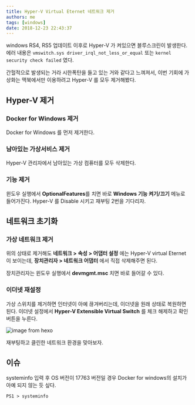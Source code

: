 ```yaml
---
title: Hyper-V Virtual Eternet 네트워크 제거
authors: me
tags: [windows]
date: 2018-12-23 22:43:37
---
```


windows RS4, RS5 업데이트 이후로 Hyper-V 가 켜있으면 블루스크린이 발생한다.
에러 내용은 `vmswitch.sys driver_irql_not_less_or_equal` 또는 `kernel security check failed` 였다.

간헐적으로 발생되는 거라 시한폭탄을 들고 있는 거와 같다고 느껴져서,
이번 기회에 가상화는 맥북에서만 이용하려고 Hyper-V 를 모두 제거해봤다.

## Hyper-V 제거

### Docker for Windows 제거

Docker for Windows 를 먼저 제거한다.

### 남아있는 가상서비스 제거

Hyper-V 관리자에서 남아있는 가상 컴퓨터를 모두 삭제한다.

### 기능 제거

윈도우 실행에서 **OptionalFeatures**를 치면 바로 **Windows 기능 켜기/끄기** 메뉴로 들어가진다.
Hyper-V 를 Disable 시키고 재부팅 2번을 기다리자.

## 네트워크 초기화

### 가상 네트워크 제거

위의 상태로 제거해도 **네트워크 > 속성 > 어댑터 설정** 에는 Hyper-V virtual Eternet 이 보이는데,
**장치관리자 > 네트워크 어댑터** 에서 직접 삭제해주면 된다.

장치관리자는 윈도우 실행에서 **devmgmt.msc** 치면 바로 들어갈 수 있다.

### 이더넷 재설정

가상 스위치를 제거하면 인터넷이 아예 끊겨버리는데, 이더넷을 원래 상태로 복원하면 된다.
이더넷 설정에서 **Hyper-V Extensible Virtual Switch** 를 체크 해제하고 확인 버튼을 누른다.

![image from hexo](https://i.imgur.com/WgGtGF2.png)

재부팅하고 클린한 네트워크 환경을 맞아보자.

## 이슈

systeminfo 입력 후 OS 버전이 17763 버전일 경우 Docker for windows의 설치가 아예 되지 않는 듯 싶다.

```ps
PS1 > systeminfo
```
